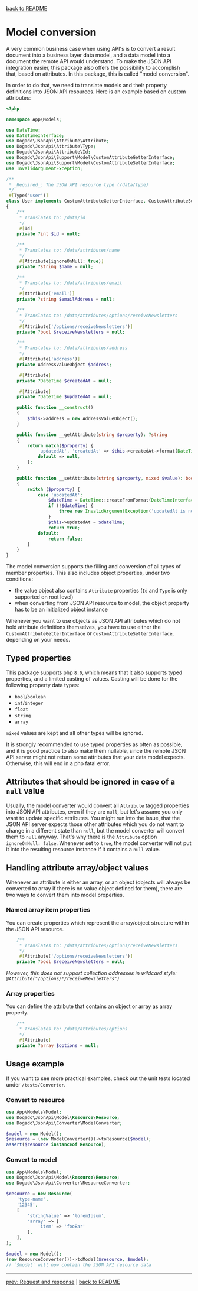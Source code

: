 [back to README](../README.md)

# Model conversion

A very common business case when using API's is to convert a result document into a business layer data model, and a data model into a document the remote API would understand.
To make the JSON API integration easier, this package also offers the possibility to accomplish that, based on attributes. In this package, this is called "model conversion".

In order to do that, we need to translate models and their property definitions into JSON API resources. Here is an example based on custom attributes:

```php
<?php

namespace App\Models;

use DateTime;
use DateTimeInterface;
use Dogado\JsonApi\Attribute\Attribute;
use Dogado\JsonApi\Attribute\Type;
use Dogado\JsonApi\Attribute\Id;
use Dogado\JsonApi\Support\Model\CustomAttributeGetterInterface;
use Dogado\JsonApi\Support\Model\CustomAttributeSetterInterface;
use InvalidArgumentException;

/**
 * _Required_: The JSON API resource type (/data/type)
 */
 #[Type('user')]
class User implements CustomAttributeGetterInterface, CustomAttributeSetterInterface
{
    /**
     * Translates to: /data/id
     */
     #[Id]
    private ?int $id = null;

    /**
     * Translates to: /data/attributes/name
     */
     #[Attribute(ignoreOnNull: true)]
    private ?string $name = null;

    /**
     * Translates to: /data/attributes/email
     */
     #[Attribute('email')]
    private ?string $emailAddress = null;

    /**
     * Translates to: /data/attributes/options/receiveNewsletters
     */
     #[Attribute('/options/receiveNewsletters')]
    private ?bool $receiveNewsletters = null;

    /**
     * Translates to: /data/attributes/address
     */
     #[Attribute('address')]
    private AddressValueObject $address;

     #[Attribute]
    private ?DateTime $createdAt = null;

     #[Attribute]
    private ?DateTime $updatedAt = null;

    public function __construct()
    {
        $this->address = new AddressValueObject();
    }

    public function __getAttribute(string $property): ?string
    {
        return match($property) {
            'updatedAt', 'createdAt' => $this->createdAt->format(DateTimeInterface::ATOM),
            default => null,
        };
    }

    public function __setAttribute(string $property, mixed $value): bool
    {
        switch ($property) {
            case 'updatedAt':
                $dateTime = DateTime::createFromFormat(DateTimeInterface::ATOM, $value);
                if (!$dateTime) {
                    throw new InvalidArgumentException('updatedAt is no valid atom string');
                }
                $this->updatedAt = $dateTime;
                return true;
            default:
                return false;
        }
    }
}
```

The model conversion supports the filling and conversion of all types of member properties. This also includes object properties, under two conditions:
* the value object also contains `Attribute` properties (`Id` and `Type` is only supported on root level)
* when converting from JSON API resource to model, the object property has to be an initialized object instance

Whenever you want to use objects as JSON API attributes which do not hold attribute definitions themselves, you have to use either the `CustomAttributeGetterInterface` or `CustomAttributeSetterInterface`, depending on your needs.

## Typed properties

This package supports php `8.0`, which means that it also supports typed properties, and a limited casting of values. Casting will be done for the following property data types:
* `bool`/`boolean`
* `int`/`integer`
* `float`
* `string`
* `array`

`mixed` values are kept and all other types will be ignored.

It is strongly recommended to use typed properties as often as possible, and it is good practice to also make them nullable, since the remote JSON API server might not return some attributes that your data model expects. Otherwise, this will end in a php fatal error.

## Attributes that should be ignored in case of a `null` value

Usually, the model converter would convert all `Attribute` tagged properties into JSON API attributes, even if they are `null`, but let's assume you only want to update specific attributes.
You might run into the issue, that the JSON API server expects those other attributes which you do not want to change in a different state than `null`, but the model converter will convert them to `null` anyway.
That's why there is the `Attribute` option `ignoreOnNull: false`. Whenever set to `true`, the model converter will not put it into the resulting resource instance if it contains a `null` value. 

## Handling attribute array/object values

Whenever an attribute is either an array, or an object (objects will always be converted to array if there is no value object defined for them), there are two ways to convert them into model properties.

### Named array item properties

You can create properties which represent the array/object structure within the JSON API resource.

```php
    /**
     * Translates to: /data/attributes/options/receiveNewsletters
     */
     #[Attribute('/options/receiveNewsletters')]
    private ?bool $receiveNewsletters = null;
```

_However, this does not support collection addresses in wildcard style: `@Attribute("/options/*/receiveNewsletters")`_

### Array properties

You can define the attribute that contains an object or array as array property.

```php
    /**
     * Translates to: /data/attributes/options
     */
     #[Attribute]
    private ?array $options = null;
```

## Usage example

If you want to see more practical examples, check out the unit tests located under `/tests/Converter`.

### Convert to resource

```php
use App\Models\Model;
use Dogado\JsonApi\Model\Resource\Resource;
use Dogado\JsonApi\Converter\ModelConverter;

$model = new Model();
$resource = (new ModelConverter())->toResource($model);
assert($resource instanceof Resource);
```

### Convert to model

```php
use App\Models\Model;
use Dogado\JsonApi\Model\Resource\Resource;
use Dogado\JsonApi\Converter\ResourceConverter;

$resource = new Resource(
    'type-name',
    '12345',
    [
        'stringValue' => 'loremIpsum',
        'array' => [
            'item' => 'fooBar'
        ],
    ],
);

$model = new Model();
(new ResourceConverter())->toModel($resource, $model);
// `$model` will now contain the JSON API resource data
```

*****

[prev: Request and response](../docs/07-requests.md) | [back to README](../README.md)
